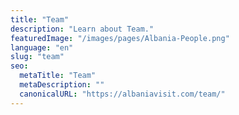 ```yaml
---
title: "Team"
description: "Learn about Team."
featuredImage: "/images/pages/Albania-People.png"
language: "en"
slug: "team"
seo:
  metaTitle: "Team"
  metaDescription: ""
  canonicalURL: "https://albaniavisit.com/team/"
---
```


